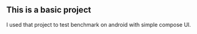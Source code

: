 ## This is a basic project

I used that project to test benchmark on android with simple compose UI.
